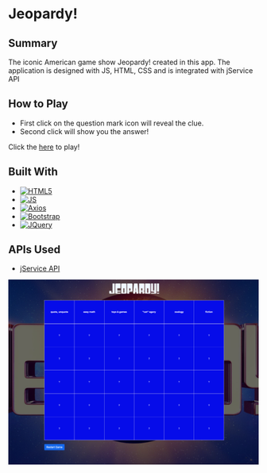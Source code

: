 # Jeopardy!

<!-- GETTING STARTED -->


## Summary

The iconic American game show Jeopardy! created in this app. The application is designed with JS, HTML, CSS and is integrated with jService API

## How to Play
- First click on the question mark icon will reveal the clue.
- Second click will show you the answer!

Click the [here](https://arslanob.github.io/Jeopardy/) to play! 


## Built With

- [![HTML5][html.com]][html-url]
- [![JS][javascript.com]][javascript-url]
- [![Axios][axios.com]][axios-url]
- [![Bootstrap][bootstrap.com]][bootstrap-url]
- [![JQuery][jquery.com]][jquery-url]


## APIs Used
- [jService API](https://jservice.io/)

![App Screenshot](https://github.com/arslanob/Jeopardy/blob/main/Jeopardy%20App%20Screenshot.png)

<!-- MARKDOWN LINKS & IMAGES -->
<!-- https://www.markdownguide.org/basic-syntax/#reference-style-links -->

[contributors-shield]: https://img.shields.io/github/contributors/othneildrew/Best-README-Template.svg?style=for-the-badge
[contributors-url]: https://github.com/othneildrew/Best-README-Template/graphs/contributors
[forks-shield]: https://img.shields.io/github/forks/othneildrew/Best-README-Template.svg?style=for-the-badge
[forks-url]: https://github.com/othneildrew/Best-README-Template/network/members
[stars-shield]: https://img.shields.io/github/stars/othneildrew/Best-README-Template.svg?style=for-the-badge
[stars-url]: https://github.com/othneildrew/Best-README-Template/stargazers
[issues-shield]: https://img.shields.io/github/issues/othneildrew/Best-README-Template.svg?style=for-the-badge
[issues-url]: https://github.com/othneildrew/Best-README-Template/issues
[license-shield]: https://img.shields.io/github/license/othneildrew/Best-README-Template.svg?style=for-the-badge
[license-url]: https://github.com/othneildrew/Best-README-Template/blob/master/LICENSE.txt
[linkedin-shield]: https://img.shields.io/badge/-LinkedIn-black.svg?style=for-the-badge&logo=linkedin&colorB=555
[linkedin-url]: https://linkedin.com/in/othneildrew
[product-screenshot]: images/screenshot.png
[next.js]: https://img.shields.io/badge/next.js-000000?style=for-the-badge&logo=nextdotjs&logoColor=white
[next-url]: https://nextjs.org/
[react.js]: https://img.shields.io/badge/React-20232A?style=for-the-badge&logo=react&logoColor=61DAFB
[react-url]: https://reactjs.org/
[vue.js]: https://img.shields.io/badge/Vue.js-35495E?style=for-the-badge&logo=vuedotjs&logoColor=4FC08D
[vue-url]: https://vuejs.org/
[angular.io]: https://img.shields.io/badge/Angular-DD0031?style=for-the-badge&logo=angular&logoColor=white
[angular-url]: https://angular.io/
[svelte.dev]: https://img.shields.io/badge/Svelte-4A4A55?style=for-the-badge&logo=svelte&logoColor=FF3E00
[svelte-url]: https://svelte.dev/
[laravel.com]: https://img.shields.io/badge/Laravel-FF2D20?style=for-the-badge&logo=laravel&logoColor=white
[laravel-url]: https://laravel.com
[bootstrap.com]: https://img.shields.io/badge/Bootstrap-563D7C?style=for-the-badge&logo=bootstrap&logoColor=white
[bootstrap-url]: https://getbootstrap.com
[jquery.com]: https://img.shields.io/badge/jQuery-0769AD?style=for-the-badge&logo=jquery&logoColor=white
[jquery-url]: https://jquery.com
[googlemapsapi.com]: https://img.shields.io/badge/-Google_Maps_API-red?style=for-the-badge&logo=googlemaps
[googlemapsapi-url]: https://developers.google.com/maps
[flask.com]: https://img.shields.io/badge/-Flask-black?style=for-the-badge&logo=flask
[flask-url]: https://flask.palletsprojects.com/en/2.2.x/
[python.org]: https://img.shields.io/badge/-Python-blue?style=for-the-badge&logo=python&logoColor=FFFF2E
[python-url]: https://www.python.org/
[postgresql.org]: https://img.shields.io/badge/-PostgreSQL-F5F5F5?style=for-the-badge&logo=postgresql
[postgresql-url]: https://www.postgresql.org/
[axios.com]:https://img.shields.io/badge/-Axios-EEEEEE?style=for-the-badge&logo=axios&logoColor=5E35CA
[axios-url]:https://axios-http.com/
[tmdb.com]: https://img.shields.io/badge/-TMDB_API-white?style=for-the-badge&logo=themoviedatabase
[tmdb-url]: https://developers.themoviedb.org/3/getting-started/introduction
[javascript.com]: https://img.shields.io/badge/-JavaScript-black?style=for-the-badge&logo=javascript&logoColor=FDCF35
[javascript-url]: https://www.javascript.com/
[html.com]: https://img.shields.io/badge/-HTML5-EEEEEE?style=for-the-badge&logo=html5&logoColor=E64A19
[html-url]: https://developer.mozilla.org/en-US/docs/Learn/Getting_started_with_the_web/HTML_basics
[license-img]: https://img.shields.io/apm/l/l

